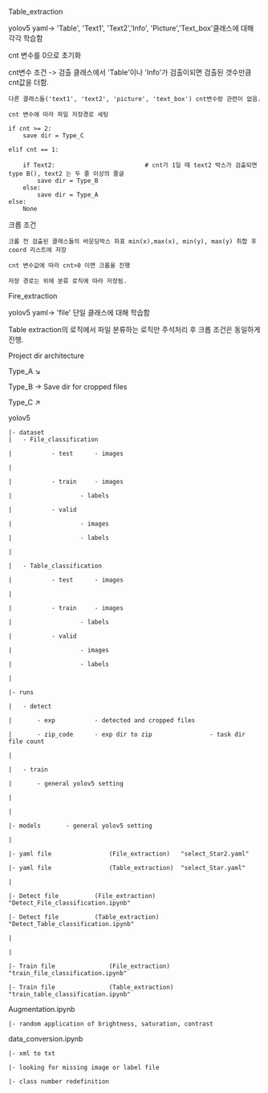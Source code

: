 Table_extraction

yolov5 yaml-> 'Table', 'Text1', 'Text2','Info', 'Picture','Text_box'클래스에 대해 각각 학습함



cnt 변수를 0으로 초기화 



cnt변수 조건 -> 검출 클래스에서 'Table'이나 'Info'가 검출이되면 검출된 갯수만큼 cnt값을 더함.  
    
    다른 클래스들('text1', 'text2', 'picture', 'text_box') cnt변수랑 관련이 없음.

    cnt 변수에 따라 파일 저장경로 세팅

    if cnt >= 2:
        save dir = Type_C  

    elif cnt == 1:
                                
        if Text2:                         # cnt가 1일 때 text2 박스가 검출되면 type B(), text2 는 두 줄 이상의 줄글
            save dir = Type_B
        else:
            save dir = Type_A
    else:
        None



크롭 조건
    
    크롭 전 검출된 클래스들의 바운딩박스 좌표 min(x),max(x), min(y), max(y) 취합 후 coord 리스트에 저장

    cnt 변수값에 따라 cnt>0 이면 크롭을 진행

    저장 경로는 위에 분류 로직에 따라 저장됨.




Fire_extraction


yolov5 yaml-> 'file' 단일 클래스에 대해 학습함

Table extraction의 로직에서 파일 분류하는 로직만 주석처리 후 크롭 조건은 동일하게 진행.







Project dir architecture


Type_A  ↘

Type_B 	→  Save dir for cropped files

Type_C 	↗
	
	
yolov5

	|- dataset
 	|	- File_classification
	
 	|			- test		- images
	
 	|
	
 	|			- train 	- images
	
 	|					- labels
	
 	|			- valid  
	
 	|					- images
	
 	|					- labels
	
 	|									
	
 	|	- Table_classification
	
 	|			- test		- images
	
 	|
	
 	|			- train 	- images
	
 	|					- labels
	
 	|			- valid  
	
 	|					- images
	
 	|					- labels
	
 	|									
	
 	|- runs
	
 	|	- detect
	
 	|		- exp			- detected and cropped files	
	
 	|		- zip_code		- exp dir to zip				- task dir file count
	
 	|
	
 	|	- train	
	
 	|		- general yolov5 setting	
	
 	|
	
 	|
	
 	|- models		- general yolov5 setting
	
 	|
	
 	|- yaml file 				(File_extraction)	"select_Star2.yaml"

 	|- yaml file 				(Table_extraction)	"select_Star.yaml"
	
 	|
	
 	|- Detect file			(File_extraction)	"Detect_File_classification.ipynb"	
	
 	|- Detect file			(Table_extraction)	"Detect_Table_classification.ipynb"	
	
 	|
	
 	|
	
 	|- Train file				(File_extraction)	"train_file_classification.ipynb"
	
 	|- Train file				(Table_extraction)	"train_table_classification.ipynb"

	
Augmentation.ipynb

 	|- random application of brightness, saturation, contrast


data_conversion.ipynb

 	|- xml to txt
	
 	|- looking for missing image or label file
	
 	|- class number redefinition

	




